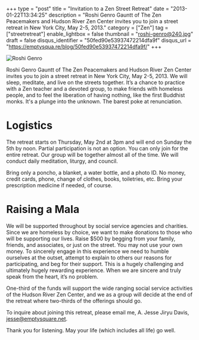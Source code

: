 +++
type = "post"
title = "Invitation to a Zen Street Retreat"
date = "2013-01-22T13:34:25"
description = "Roshi Genro Gauntt of The Zen Peacemakers and Hudson River Zen Center invites you to join a street retreat in New York City, May 2-5, 2013."
category = ["Zen"]
tag = ["streetretreat"]
enable_lightbox = false
thumbnail = "roshi-genro@240.jpg"
draft = false
disqus_identifier = "50fed90e53937472214dfa9f"
disqus_url = "https://emptysqua.re/blog/50fed90e53937472214dfa9f/"
+++

<p><img style="display:block; margin-left:auto; margin-right:auto;" src="roshi-genro.jpg" alt="Roshi Genro" title="roshi-genro@2x.jpg" border="0"   /></p>
<p>Roshi Genro Gauntt of The Zen Peacemakers and Hudson River Zen Center invites you to join a street retreat in New York City, May 2-5, 2013. We will sleep, meditate, and live on the streets together. It’s a chance to practice with a Zen teacher and a devoted group, to make friends with homeless people, and to feel the liberation of having nothing, like the first Buddhist monks. It's a plunge into the unknown. The barest poke at renunciation.</p>
<h1 id="logistics">Logistics</h1>
<p>The retreat starts on Thursday, May 2nd at 3pm and will end on Sunday the 5th by noon. Partial participation is not an option. You can only join for the entire retreat. Our group will be together almost all of the time. We will conduct daily meditation, liturgy, and council.</p>
<p>Bring only a poncho, a blanket, a water bottle, and a photo ID. No money, credit cards, phone, change of clothes, books, toiletries, etc. Bring your prescription medicine if needed, of course.</p>
<h1 id="raising-a-mala">Raising a Mala</h1>
<p>We will be supported throughout by social service agencies and charities. Since we are homeless by choice, we want to make donations to those who will be supporting our lives. Raise $500 by begging from your family, friends, and associates, or just on the street. You may not use your own money. To sincerely engage in this experience we need to humble ourselves at the outset, attempt to explain to others our reasons for participating, and beg for their support. This is a hugely challenging and ultimately hugely rewarding experience.  When we are sincere and truly speak from the heart, it’s no problem.</p>
<p>One-third of the funds will support the wide ranging social service activities of the Hudson River Zen Center, and we as a group will decide at the end of the retreat where two-thirds of the offerings should go. </p>
<p>To inquire about joining this retreat, please email me, A. Jesse Jiryu Davis, <a href="mailto:jesse@emptysquare.net">jesse@emptysquare.net</a>.</p>
<p>Thank you for listening.  May your life (which includes all life) go well.</p>
